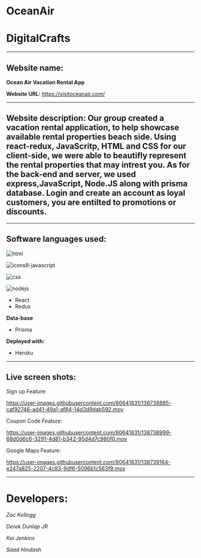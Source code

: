 # OceanAir
# DigitalCrafts #

__________________________________________________

## Website name: ## 

**Ocean Air Vacation Rental App**

**Website URL:**
https://visitoceanair.com/




__________________________________________________

## Website description: Our group created a vacation rental application, to help showcase available rental properties beach side. Using react-redux, JavaScritp, HTML and CSS for our client-side, we were able to beautifly represent the rental properties that may intrest you. As for the back-end and server, we used express,JavaScript, Node.JS along with prisma database. Login and create an account as loyal customers, you are entilted to promotions or discounts. 

__________________________________________________

## Software languages used: ##
  
 ![html](https://user-images.githubusercontent.com/80641831/138390020-0644bafa-42df-48d0-9cba-854db4fb1b34.png)
  
 ![icons8-javascript](https://user-images.githubusercontent.com/80641831/138388533-4dc89ad8-e164-428f-97aa-015cfe061aea.gif)
  
 ![css](https://user-images.githubusercontent.com/80641831/138389481-3f4924ee-1df0-49b4-9d35-d7e8c22a8645.png)

 ![nodejs](https://user-images.githubusercontent.com/80641831/138389400-65a8d6a3-497c-4b27-8868-fdd7ad24e792.png)
  
  * React
  * Redux
  
 
 
**Data-base**
  * Prisma
  
**Deployed with:**  
  * Heroku
__________________________________________________
## Live screen shots: ##




Sign up Feature:


https://user-images.githubusercontent.com/80641831/138738885-caf92746-ad41-49a1-af84-14d3d9dab592.mov





Coupon Code Feature:



https://user-images.githubusercontent.com/80641831/138738999-68d0d6c6-3291-4d81-b342-95d4d7c980f0.mov







Google Maps Feature:






https://user-images.githubusercontent.com/80641831/138739164-e247a825-2207-4c83-9df6-5096b1c563f9.mov








_________________________________
# Developers: #

*Zac Kellogg*

*Derek Dunlap JR*

*Kai Jenkins*

*Saad Hindash*
